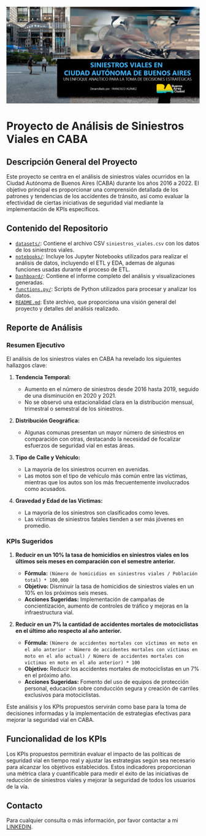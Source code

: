 
![Image alt text](Assets\CABA-Presentacion.jpg)
# Proyecto de Análisis de Siniestros Viales en CABA

## Descripción General del Proyecto

Este proyecto se centra en el análisis de siniestros viales ocurridos en la Ciudad Autónoma de Buenos Aires (CABA) durante los años 2016 a 2022. El objetivo principal es proporcionar una comprensión detallada de los patrones y tendencias de los accidentes de tránsito, así como evaluar la efectividad de ciertas iniciativas de seguridad vial mediante la implementación de KPIs específicos.

## Contenido del Repositorio

- [`datasets/`](PI2_DA\DataSets): Contiene el archivo CSV `siniestros_viales.csv` con los datos de los siniestros viales.
- [`notebooks/`](PI2_DA\Notebooks): Incluye los Jupyter Notebooks utilizados para realizar el análisis de datos, incluyendo el ETL y EDA, ademas de algunas funciones usadas durante el proceso de ETL.
- [`Dashboard/`](PI2_DA\Dashboard): Contiene el informe completo del análisis y visualizaciones generadas.
- [`functions.py/`](PI2_DA\functions.py): Scripts de Python utilizados para procesar y analizar los datos.
- [`README.md`](PI2_DA\README.md): Este archivo, que proporciona una visión general del proyecto y detalles del análisis realizado.

## Reporte de Análisis

### Resumen Ejecutivo

El análisis de los siniestros viales en CABA ha revelado los siguientes hallazgos clave:

1. **Tendencia Temporal:**
   - Aumento en el número de siniestros desde 2016 hasta 2019, seguido de una disminución en 2020 y 2021.
   - No se observó una estacionalidad clara en la distribución mensual, trimestral o semestral de los siniestros.

2. **Distribución Geográfica:**
   - Algunas comunas presentan un mayor número de siniestros en comparación con otras, destacando la necesidad de focalizar esfuerzos de seguridad vial en estas áreas.

3. **Tipo de Calle y Vehículo:**
   - La mayoría de los siniestros ocurren en avenidas.
   - Las motos son el tipo de vehículo más común entre las víctimas, mientras que los autos son los más frecuentemente involucrados como acusados.

4. **Gravedad y Edad de las Víctimas:**
   - La mayoría de los siniestros son clasificados como leves.
   - Las víctimas de siniestros fatales tienden a ser más jóvenes en promedio.

### KPIs Sugeridos

1. **Reducir en un 10% la tasa de homicidios en siniestros viales en los últimos seis meses en comparación con el semestre anterior.**

   - **Fórmula:** `(Número de homicidios en siniestros viales / Población total) * 100,000`
   - **Objetivo:** Disminuir la tasa de homicidios de siniestros viales en un 10% en los próximos seis meses.
   - **Acciones Sugeridas:** Implementación de campañas de concientización, aumento de controles de tráfico y mejoras en la infraestructura vial.

2. **Reducir en un 7% la cantidad de accidentes mortales de motociclistas en el último año respecto al año anterior.**

   - **Fórmula:** `(Número de accidentes mortales con víctimas en moto en el año anterior - Número de accidentes mortales con víctimas en moto en el año actual) / Número de accidentes mortales con víctimas en moto en el año anterior) * 100`
   - **Objetivo:** Reducir los accidentes mortales de motociclistas en un 7% en el próximo año.
   - **Acciones Sugeridas:** Fomento del uso de equipos de protección personal, educación sobre conducción segura y creación de carriles exclusivos para motociclistas.

Este análisis y los KPIs propuestos servirán como base para la toma de decisiones informadas y la implementación de estrategias efectivas para mejorar la seguridad vial en CABA.

## Funcionalidad de los KPIs

Los KPIs propuestos permitirán evaluar el impacto de las políticas de seguridad vial en tiempo real y ajustar las estrategias según sea necesario para alcanzar los objetivos establecidos. Estos indicadores proporcionan una métrica clara y cuantificable para medir el éxito de las iniciativas de reducción de siniestros viales y mejorar la seguridad de todos los usuarios de la vía.

## Contacto

Para cualquier consulta o más información, por favor contactar a mi [LINKEDIN](https://www.linkedin.com/in/francisco-ag%C3%A1mez-bb132857/).

